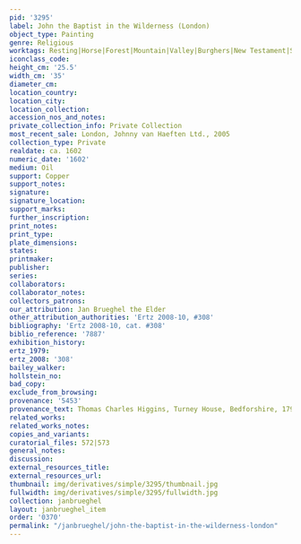 ```yaml
---
pid: '3295'
label: John the Baptist in the Wilderness (London)
object_type: Painting
genre: Religious
worktags: Resting|Horse|Forest|Mountain|Valley|Burghers|New Testament|Saint
iconclass_code:
height_cm: '25.5'
width_cm: '35'
diameter_cm:
location_country:
location_city:
location_collection:
accession_nos_and_notes:
private_collection_info: Private Collection
most_recent_sale: London, Johnny van Haeften Ltd., 2005
collection_type: Private
realdate: ca. 1602
numeric_date: '1602'
medium: Oil
support: Copper
support_notes:
signature:
signature_location:
support_marks:
further_inscription:
print_notes:
print_type:
plate_dimensions:
states:
printmaker:
publisher:
series:
collaborators:
collaborator_notes:
collectors_patrons:
our_attribution: Jan Brueghel the Elder
other_attribution_authorities: 'Ertz 2008-10, #308'
bibliography: 'Ertz 2008-10, cat. #308'
biblio_reference: '7887'
exhibition_history:
ertz_1979:
ertz_2008: '308'
bailey_walker:
hollstein_no:
bad_copy:
exclude_from_browsing:
provenance: '5453'
provenance_text: Thomas Charles Higgins, Turney House, Bedforshire, 1799-1865
related_works:
related_works_notes:
copies_and_variants:
curatorial_files: 572|573
general_notes:
discussion:
external_resources_title:
external_resources_url:
thumbnail: img/derivatives/simple/3295/thumbnail.jpg
fullwidth: img/derivatives/simple/3295/fullwidth.jpg
collection: janbrueghel
layout: janbrueghel_item
order: '0370'
permalink: "/janbrueghel/john-the-baptist-in-the-wilderness-london"
---
```

